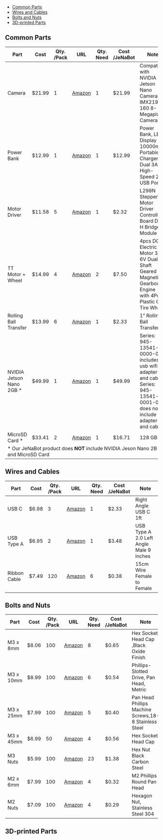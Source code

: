 <ul> 
    <li> <a href = "#common-parts">Common Parts </a> </li>
    <li> <a href = "#wires-and-cables">Wires and Cables </a></li>
    <li> <a href = "#bolts-and-nuts">Bolts and Nuts </a></li>
    <li> <a href = "#3d-printed-parts">3D-printed Parts </a></li>
</ul> 

## Common Parts
<table>
<thead>    
    <tr>
        <th rowspan="1" colspan="1" style="text-align:center">Part</th>
        <th rowspan="1" colspan="1" style="text-align:center">Cost</th>
        <th rowspan="1" colspan="1" style="text-align:center">Qty. /Pack</th>
        <th rowspan="1" colspan="1" style="text-align:center">URL</th>
        <th rowspan="1" colspan="1" style="text-align:center">Qty. Need</th>
        <th rowspan="1" colspan="1" style="text-align:center">Cost /JeNaBot</th>
        <th rowspan="1" colspan="1" style="text-align:center">Note</th>
    </tr>
</thead>
<tbody>
    <tr>    
        <td style="text-align:left">Camera</td>
        <td style="text-align:left">$21.99</td>
        <td style="text-align:left">1</td>
        <td style="text-align:left"><a href = "https://amzn.to/2MwgSkg" target="_blank" > Amazon</a></td>
        <td style="text-align:left">1</td>
        <td style="text-align:left">$21.99</td>
        <td style="text-align:left">Compatible with NVIDIA Jetson Nano Camera IMX219-160 8-Megapixels Camera</td>
    </tr>    
    <tr>    
        <td style="text-align:left">Power Bank</td>
        <td style="text-align:left">$12.99</td>
        <td style="text-align:left">1</td>
        <td style="text-align:left"><a href = "https://amzn.to/3apn4Co" target="_blank" > Amazon</a></td>
        <td style="text-align:left">1</td>
        <td style="text-align:left">$12.99</td>
        <td style="text-align:left">Power Bank, LED Display 10000mAh Portable Charger, Dual 3A High-Speed 2 USB Ports</td>
    </tr>    
    <tr>    
        <td style="text-align:left">Motor Driver</td>
        <td style="text-align:left">$11.58</td>
        <td style="text-align:left">5</td>
        <td style="text-align:left"><a href = "https://amzn.to/3re0X8S" target="_blank" > Amazon</a></td>
        <td style="text-align:left">1</td>
        <td style="text-align:left">$2.32</td>
        <td style="text-align:left">L298N Stepper Motor Driver Controller Board Dual H Bridge Module</td>
    </tr>    
    <tr>    
        <td style="text-align:left">TT Motor + Wheel</td>
        <td style="text-align:left">$14.99</td>
        <td style="text-align:left">4</td>
        <td style="text-align:left"><a href = "https://amzn.to/39Lk04F" target="_blank" > Amazon</a></td>
        <td style="text-align:left">2</td>
        <td style="text-align:left">$7.50</td>
        <td style="text-align:left">4pcs DC Electric Motor 3-6V Dual Shaft Geared TT Magnetic Gearbox Engine with 4Pcs Plastic Car Tire Wheel</td>
    </tr>    
    <tr>    
        <td style="text-align:left">Rolling Ball Transfer</td>
        <td style="text-align:left">$13.99</td>
        <td style="text-align:left">6</td>
        <td style="text-align:left"><a href = "https://amzn.to/2MvQQO5" target="_blank" > Amazon</a></td>
        <td style="text-align:left">1</td>
        <td style="text-align:left">$2.33</td>
        <td style="text-align:left">1” Rolling Ball Transfers </td>
    </tr>    
    <tr>    
        <td style="text-align:left">NVIDIA Jetson Nano 2GB *</td>
        <td style="text-align:left">$49.99</td>
        <td style="text-align:left">1</td>
        <td style="text-align:left"><a href = "https://amzn.to/2MQ1rDh" target="_blank" > Amazon</a></td>
        <td style="text-align:left">1</td>
        <td style="text-align:left">$49.99</td>
        <td style="text-align:left">Series: 945-13541-0000-000 includes usb wifi adapter and cable.
        Series: 945-13541-0001-000 does not include adapter and cable.</td>
    </tr>    
    <tr>    
        <td style="text-align:left">MicroSD Card *</td>
        <td style="text-align:left">$33.41</td>
        <td style="text-align:left">2</td>
        <td style="text-align:left"><a href = "https://amzn.to/3axdWMb" target="_blank" > Amazon</a></td>
        <td style="text-align:left">1</td>
        <td style="text-align:left">$16.71</td>
        <td style="text-align:left">128 GB</td>
    </tr>    
    <tr>    
        <td colspan="7" style="text-align:left">* Our JeNaBot product does <b>NOT</b> include NVIDIA Jeson Nano 2B and MicroSD Card</td>    
    </tr>    
</tbody>
</table>

## Wires and Cables
<table>
<thead>    
    <tr>
        <th rowspan="1" colspan="1" style="text-align:center">Part</th>
        <th rowspan="1" colspan="1" style="text-align:center">Cost</th>
        <th rowspan="1" colspan="1" style="text-align:center">Qty. /Pack</th>
        <th rowspan="1" colspan="1" style="text-align:center">URL</th>
        <th rowspan="1" colspan="1" style="text-align:center">Qty. Need</th>
        <th rowspan="1" colspan="1" style="text-align:center">Cost /JeNaBot</th>
        <th rowspan="1" colspan="1" style="text-align:center">Note</th>
    </tr>
</thead>
<tbody>
    <tr>    
        <td style="text-align:left">USB C</td>
        <td style="text-align:left">$6.98</td>
        <td style="text-align:left">3</td>
        <td style="text-align:left"><a href = "https://amzn.to/3cAuKEM" target="_blank" > Amazon</a></td>
        <td style="text-align:left">1</td>
        <td style="text-align:left">$2.33</td>
        <td style="text-align:left">Right Angle USB C 1ft</td>
    </tr>    
    <tr>    
        <td style="text-align:left">USB Type A</td>
        <td style="text-align:left">$6.95</td>
        <td style="text-align:left">2</td>
        <td style="text-align:left"><a href = "https://amzn.to/3pIlSAC" target="_blank" > Amazon</a></td>
        <td style="text-align:left">1</td>
        <td style="text-align:left">$3.48</td>
        <td style="text-align:left">USB Type A 2.0 Left Angle Male 9 inches</td>
    </tr>    
    <tr>    
        <td style="text-align:left">Ribbon Cable</td>
        <td style="text-align:left">$7.49</td>
        <td style="text-align:left">120</td>
        <td style="text-align:left"><a href = "https://amzn.to/36F9Z6S" target="_blank" > Amazon</a></td>
        <td style="text-align:left">6</td>
        <td style="text-align:left">$0.38</td>
        <td style="text-align:left">15cm Wire Female to Female</td>
    </tr>    
    
</tbody>
</table>

## Bolts and Nuts
<table>
<thead>    
    <tr>
        <th rowspan="1" colspan="1" style="text-align:center">Part</th>
        <th rowspan="1" colspan="1" style="text-align:center">Cost</th>
        <th rowspan="1" colspan="1" style="text-align:center">Qty. /Pack</th>
        <th rowspan="1" colspan="1" style="text-align:center">URL</th>
        <th rowspan="1" colspan="1" style="text-align:center">Qty. Need</th>
        <th rowspan="1" colspan="1" style="text-align:center">Cost /JeNaBot</th>
        <th rowspan="1" colspan="1" style="text-align:center">Note</th>
    </tr>
</thead>
<tbody>
    <tr>    
        <td style="text-align:left">M3 x 8mm</td>
        <td style="text-align:left">$8.06</td>
        <td style="text-align:left">100</td>
        <td style="text-align:left"><a href = "https://amzn.to/36CPCHA" target="_blank" > Amazon</a></td>
        <td style="text-align:left">8</td>
        <td style="text-align:left">$0.65</td>
        <td style="text-align:left">Hex Socket Head Cap ,Black Oxide Finish</td>
    </tr>    
    <tr>    
        <td style="text-align:left">M3 x 10mm</td>
        <td style="text-align:left">$8.99</td>
        <td style="text-align:left">100</td>
        <td style="text-align:left"><a href = "https://amzn.to/36EJTB2" target="_blank" > Amazon</a></td>
        <td style="text-align:left">6</td>
        <td style="text-align:left">$0.54</td>
        <td style="text-align:left">Phillips-Slotted Drive, Pan Head, Metric</td>
    </tr>    
    <tr>    
        <td style="text-align:left">M3 x 25mm</td>
        <td style="text-align:left">$7.99</td>
        <td style="text-align:left">100</td>
        <td style="text-align:left"><a href = "https://amzn.to/3pPhW11" target="_blank" > Amazon</a></td>
        <td style="text-align:left">5</td>
        <td style="text-align:left">$0.40</td>
        <td style="text-align:left">Pan Head Phillips Machine Screws,18-8 Stainless Steel</td>
    </tr>    
    <tr>    
        <td style="text-align:left">M3 x 45mm</td>
        <td style="text-align:left">$6.99</td>
        <td style="text-align:left">50</td>
        <td style="text-align:left"><a href = "https://amzn.to/3cDalPx" target="_blank" > Amazon</a></td>
        <td style="text-align:left">4</td>
        <td style="text-align:left">$0.56</td>
        <td style="text-align:left">Hex Socket Head Cap</td>
    </tr>    
    <tr>    
        <td style="text-align:left">M3 Nuts</td>
        <td style="text-align:left">$5.99</td>
        <td style="text-align:left">100</td>
        <td style="text-align:left"><a href = "https://amzn.to/36GSG5z" target="_blank" > Amazon</a></td>
        <td style="text-align:left">23</td>
        <td style="text-align:left">$1.38</td>
        <td style="text-align:left">Hex Nut Black Carbon Steel</td>
    </tr>    
    <tr>    
        <td style="text-align:left">M2 x 6mm</td>
        <td style="text-align:left">$7.99</td>
        <td style="text-align:left">100</td>
        <td style="text-align:left"><a href = "https://amzn.to/36EdHxY" target="_blank" > Amazon</a></td>
        <td style="text-align:left">4</td>
        <td style="text-align:left">$0.32</td>
        <td style="text-align:left">M2 Phillips Round Pan Head</td>
    </tr>    
    <tr>    
        <td style="text-align:left">M2 Nuts</td>
        <td style="text-align:left">$7.09</td>
        <td style="text-align:left">100</td>
        <td style="text-align:left"><a href = "https://amzn.to/39IP0SB" target="_blank" > Amazon</a></td>
        <td style="text-align:left">4</td>
        <td style="text-align:left">$0.29</td>
        <td style="text-align:left">Hexagon Nut, Stainless Steel 304</td>
    </tr>    
</tbody>
</table>

## 3D-printed Parts
